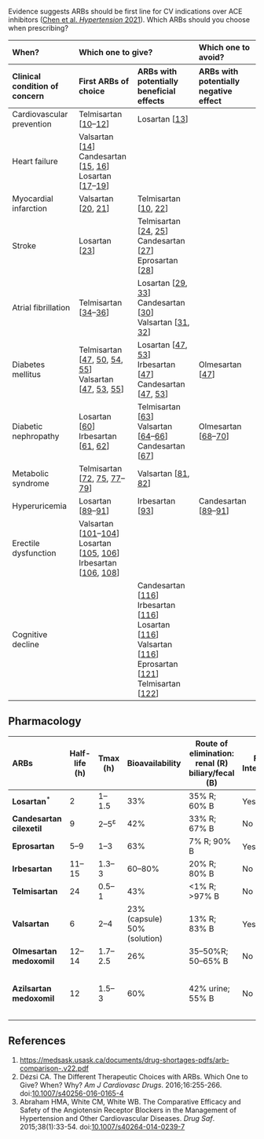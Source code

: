 Evidence suggests ARBs should be first line for CV indications over ACE inhibitors (<a href="http://www.ahajournals.org/doi/full/10.1161/HYPERTENSIONAHA.120.16667">Chen et al. <em>Hypertension</em> 2021</a>). Which ARBs should you choose when prescribing?

<table><thead><tr><th colspan="1" rowspan="1" align="left">When?</th>
<th colspan="2" rowspan="1" align="left">Which one to give?</th>
<th colspan="1" rowspan="1" align="left">Which one to avoid?</th>
</tr><tr><th colspan="1" rowspan="1" align="left">Clinical condition of concern</th>
<th colspan="1" rowspan="1" align="left">First ARBs of choice</th>
<th colspan="1" rowspan="1" align="left">ARBs with potentially beneficial effects</th>
<th colspan="1" rowspan="1" align="left">ARBs with potentially negative effect</th>
</tr></thead><tbody><tr><td colspan="1" rowspan="1" align="left">Cardiovascular prevention</td>
<td colspan="1" rowspan="1" align="left">Telmisartan [<a id="bkmrk-10" class=" bibr" role="button" href="https://www-ncbi-nlm-nih-gov.libaccess.lib.mcmaster.ca/pmc/articles/PMC4947116/#CR10" target="_blank" rel="noopener" aria-expanded="false" aria-haspopup="true">10</a>–<a id="bkmrk-12" class=" bibr" role="button" href="https://www-ncbi-nlm-nih-gov.libaccess.lib.mcmaster.ca/pmc/articles/PMC4947116/#CR12" target="_blank" rel="noopener" aria-expanded="false" aria-haspopup="true">12</a>]</td>
<td colspan="1" rowspan="1" align="left">Losartan [<a id="bkmrk-13" class=" bibr" role="button" href="https://www-ncbi-nlm-nih-gov.libaccess.lib.mcmaster.ca/pmc/articles/PMC4947116/#CR13" target="_blank" rel="noopener" aria-expanded="false" aria-haspopup="true">13</a>]</td>
<td colspan="1" rowspan="1" align="left"> </td>
</tr><tr><td colspan="1" rowspan="1" align="left">Heart failure</td>
<td colspan="1" rowspan="1" align="left">Valsartan [<a id="bkmrk-14" class=" bibr" role="button" href="https://www-ncbi-nlm-nih-gov.libaccess.lib.mcmaster.ca/pmc/articles/PMC4947116/#CR14" target="_blank" rel="noopener" aria-expanded="false" aria-haspopup="true">14</a>]<br>Candesartan [<a id="bkmrk-15" class=" bibr" role="button" href="https://www-ncbi-nlm-nih-gov.libaccess.lib.mcmaster.ca/pmc/articles/PMC4947116/#CR15" target="_blank" rel="noopener" aria-expanded="false" aria-haspopup="true">15</a>, <a id="bkmrk-16" class=" bibr" role="button" href="https://www-ncbi-nlm-nih-gov.libaccess.lib.mcmaster.ca/pmc/articles/PMC4947116/#CR16" target="_blank" rel="noopener" aria-expanded="false" aria-haspopup="true">16</a>]<br>Losartan [<a id="bkmrk-17" class=" bibr" role="button" href="https://www-ncbi-nlm-nih-gov.libaccess.lib.mcmaster.ca/pmc/articles/PMC4947116/#CR17" target="_blank" rel="noopener" aria-expanded="false" aria-haspopup="true">17</a>–<a id="bkmrk-19" class=" bibr" role="button" href="https://www-ncbi-nlm-nih-gov.libaccess.lib.mcmaster.ca/pmc/articles/PMC4947116/#CR19" target="_blank" rel="noopener" aria-expanded="false" aria-haspopup="true">19</a>]</td>
<td colspan="1" rowspan="1" align="left"> </td>
<td colspan="1" rowspan="1" align="left"> </td>
</tr><tr><td colspan="1" rowspan="1" align="left">Myocardial infarction</td>
<td colspan="1" rowspan="1" align="left">Valsartan [<a id="bkmrk-20" class=" bibr" role="button" href="https://www-ncbi-nlm-nih-gov.libaccess.lib.mcmaster.ca/pmc/articles/PMC4947116/#CR20" target="_blank" rel="noopener" aria-expanded="false" aria-haspopup="true">20</a>, <a id="bkmrk-21" class=" bibr" role="button" href="https://www-ncbi-nlm-nih-gov.libaccess.lib.mcmaster.ca/pmc/articles/PMC4947116/#CR21" target="_blank" rel="noopener" aria-expanded="false" aria-haspopup="true">21</a>]</td>
<td colspan="1" rowspan="1" align="left">Telmisartan [<a id="bkmrk-10-0" class=" bibr" role="button" href="https://www-ncbi-nlm-nih-gov.libaccess.lib.mcmaster.ca/pmc/articles/PMC4947116/#CR10" target="_blank" rel="noopener" aria-expanded="false" aria-haspopup="true">10</a>, <a id="bkmrk-22" class=" bibr" role="button" href="https://www-ncbi-nlm-nih-gov.libaccess.lib.mcmaster.ca/pmc/articles/PMC4947116/#CR22" target="_blank" rel="noopener" aria-expanded="false" aria-haspopup="true">22</a>]</td>
<td colspan="1" rowspan="1" align="left"> </td>
</tr><tr><td colspan="1" rowspan="1" align="left">Stroke</td>
<td colspan="1" rowspan="1" align="left">Losartan [<a id="bkmrk-23" class=" bibr" role="button" href="https://www-ncbi-nlm-nih-gov.libaccess.lib.mcmaster.ca/pmc/articles/PMC4947116/#CR23" target="_blank" rel="noopener" aria-expanded="false" aria-haspopup="true">23</a>]</td>
<td colspan="1" rowspan="1" align="left">Telmisartan [<a id="bkmrk-24" class=" bibr" role="button" href="https://www-ncbi-nlm-nih-gov.libaccess.lib.mcmaster.ca/pmc/articles/PMC4947116/#CR24" target="_blank" rel="noopener" aria-expanded="false" aria-haspopup="true">24</a>, <a id="bkmrk-25" class=" bibr" role="button" href="https://www-ncbi-nlm-nih-gov.libaccess.lib.mcmaster.ca/pmc/articles/PMC4947116/#CR25" target="_blank" rel="noopener" aria-expanded="false" aria-haspopup="true">25</a>]<br>Candesartan [<a id="bkmrk-27" class=" bibr" role="button" href="https://www-ncbi-nlm-nih-gov.libaccess.lib.mcmaster.ca/pmc/articles/PMC4947116/#CR27" target="_blank" rel="noopener" aria-expanded="false" aria-haspopup="true">27</a>]<br>Eprosartan [<a id="bkmrk-28" class=" bibr" role="button" href="https://www-ncbi-nlm-nih-gov.libaccess.lib.mcmaster.ca/pmc/articles/PMC4947116/#CR28" target="_blank" rel="noopener" aria-expanded="false" aria-haspopup="true">28</a>]</td>
<td colspan="1" rowspan="1" align="left"> </td>
</tr><tr><td colspan="1" rowspan="1" align="left">Atrial fibrillation</td>
<td colspan="1" rowspan="1" align="left">Telmisartan [<a id="bkmrk-34" class=" bibr" role="button" href="https://www-ncbi-nlm-nih-gov.libaccess.lib.mcmaster.ca/pmc/articles/PMC4947116/#CR34" target="_blank" rel="noopener" aria-expanded="false" aria-haspopup="true">34</a>–<a class=" bibr" role="button" href="https://www-ncbi-nlm-nih-gov.libaccess.lib.mcmaster.ca/pmc/articles/PMC4947116/#CR36" target="_blank" rel="noopener" aria-expanded="false" aria-haspopup="true">36</a>]</td>
<td colspan="1" rowspan="1" align="left">Losartan [<a id="bkmrk-29" class=" bibr" role="button" href="https://www-ncbi-nlm-nih-gov.libaccess.lib.mcmaster.ca/pmc/articles/PMC4947116/#CR29" target="_blank" rel="noopener" aria-expanded="false" aria-haspopup="true">29</a>, <a id="bkmrk-33" class=" bibr" role="button" href="https://www-ncbi-nlm-nih-gov.libaccess.lib.mcmaster.ca/pmc/articles/PMC4947116/#CR33" target="_blank" rel="noopener" aria-expanded="false" aria-haspopup="true">33</a>]<br>Candesartan [<a id="bkmrk-30" class=" bibr" role="button" href="https://www-ncbi-nlm-nih-gov.libaccess.lib.mcmaster.ca/pmc/articles/PMC4947116/#CR30" target="_blank" rel="noopener" aria-expanded="false" aria-haspopup="true">30</a>]<br>Valsartan [<a id="bkmrk-31" class=" bibr" role="button" href="https://www-ncbi-nlm-nih-gov.libaccess.lib.mcmaster.ca/pmc/articles/PMC4947116/#CR31" target="_blank" rel="noopener" aria-expanded="false" aria-haspopup="true">31</a>, <a id="bkmrk-32" class=" bibr" role="button" href="https://www-ncbi-nlm-nih-gov.libaccess.lib.mcmaster.ca/pmc/articles/PMC4947116/#CR32" target="_blank" rel="noopener" aria-expanded="false" aria-haspopup="true">32</a>]</td>
<td colspan="1" rowspan="1" align="left"> </td>
</tr><tr><td colspan="1" rowspan="1" align="left">Diabetes mellitus</td>
<td colspan="1" rowspan="1" align="left">Telmisartan [<a id="bkmrk-47" class=" bibr" role="button" href="https://www-ncbi-nlm-nih-gov.libaccess.lib.mcmaster.ca/pmc/articles/PMC4947116/#CR47" target="_blank" rel="noopener" aria-expanded="false" aria-haspopup="true">47</a>, <a id="bkmrk-50" class=" bibr" role="button" href="https://www-ncbi-nlm-nih-gov.libaccess.lib.mcmaster.ca/pmc/articles/PMC4947116/#CR50" target="_blank" rel="noopener" aria-expanded="false" aria-haspopup="true">50</a>, <a id="bkmrk-54" class=" bibr" role="button" href="https://www-ncbi-nlm-nih-gov.libaccess.lib.mcmaster.ca/pmc/articles/PMC4947116/#CR54" target="_blank" rel="noopener" aria-expanded="false" aria-haspopup="true">54</a>, <a id="bkmrk-55" class=" bibr" role="button" href="https://www-ncbi-nlm-nih-gov.libaccess.lib.mcmaster.ca/pmc/articles/PMC4947116/#CR55" target="_blank" rel="noopener" aria-expanded="false" aria-haspopup="true">55</a>]<br>Valsartan [<a id="bkmrk-47-0" class=" bibr" role="button" href="https://www-ncbi-nlm-nih-gov.libaccess.lib.mcmaster.ca/pmc/articles/PMC4947116/#CR47" target="_blank" rel="noopener" aria-expanded="false" aria-haspopup="true">47</a>, <a id="bkmrk-53" class=" bibr" role="button" href="https://www-ncbi-nlm-nih-gov.libaccess.lib.mcmaster.ca/pmc/articles/PMC4947116/#CR53" target="_blank" rel="noopener" aria-expanded="false" aria-haspopup="true">53</a>, <a id="bkmrk-55-0" class=" bibr" role="button" href="https://www-ncbi-nlm-nih-gov.libaccess.lib.mcmaster.ca/pmc/articles/PMC4947116/#CR55" target="_blank" rel="noopener" aria-expanded="false" aria-haspopup="true">55</a>]</td>
<td colspan="1" rowspan="1" align="left">Losartan [<a id="bkmrk-47-1" class=" bibr" role="button" href="https://www-ncbi-nlm-nih-gov.libaccess.lib.mcmaster.ca/pmc/articles/PMC4947116/#CR47" target="_blank" rel="noopener" aria-expanded="false" aria-haspopup="true">47</a>, <a id="bkmrk-53-0" class=" bibr" role="button" href="https://www-ncbi-nlm-nih-gov.libaccess.lib.mcmaster.ca/pmc/articles/PMC4947116/#CR53" target="_blank" rel="noopener" aria-expanded="false" aria-haspopup="true">53</a>]<br>Irbesartan [<a id="bkmrk-47-2" class=" bibr" role="button" href="https://www-ncbi-nlm-nih-gov.libaccess.lib.mcmaster.ca/pmc/articles/PMC4947116/#CR47" target="_blank" rel="noopener" aria-expanded="false" aria-haspopup="true">47</a>]<br>Candesartan [<a id="bkmrk-47-3" class=" bibr" role="button" href="https://www-ncbi-nlm-nih-gov.libaccess.lib.mcmaster.ca/pmc/articles/PMC4947116/#CR47" target="_blank" rel="noopener" aria-expanded="false" aria-haspopup="true">47</a>, <a id="bkmrk-53-1" class=" bibr" role="button" href="https://www-ncbi-nlm-nih-gov.libaccess.lib.mcmaster.ca/pmc/articles/PMC4947116/#CR53" target="_blank" rel="noopener" aria-expanded="false" aria-haspopup="true">53</a>]</td>
<td colspan="1" rowspan="1" align="left">Olmesartan [<a id="bkmrk-47-4" class=" bibr" role="button" href="https://www-ncbi-nlm-nih-gov.libaccess.lib.mcmaster.ca/pmc/articles/PMC4947116/#CR47" target="_blank" rel="noopener" aria-expanded="false" aria-haspopup="true">47</a>]</td>
</tr><tr><td colspan="1" rowspan="1" align="left">Diabetic nephropathy</td>
<td colspan="1" rowspan="1" align="left">Losartan [<a id="bkmrk-60" class=" bibr" role="button" href="https://www-ncbi-nlm-nih-gov.libaccess.lib.mcmaster.ca/pmc/articles/PMC4947116/#CR60" target="_blank" rel="noopener" aria-expanded="false" aria-haspopup="true">60</a>]<br>Irbesartan [<a id="bkmrk-61" class=" bibr" role="button" href="https://www-ncbi-nlm-nih-gov.libaccess.lib.mcmaster.ca/pmc/articles/PMC4947116/#CR61" target="_blank" rel="noopener" aria-expanded="false" aria-haspopup="true">61</a>, <a id="bkmrk-62" class=" bibr" role="button" href="https://www-ncbi-nlm-nih-gov.libaccess.lib.mcmaster.ca/pmc/articles/PMC4947116/#CR62" target="_blank" rel="noopener" aria-expanded="false" aria-haspopup="true">62</a>]</td>
<td colspan="1" rowspan="1" align="left">Telmisartan [<a id="bkmrk-63" class=" bibr" role="button" href="https://www-ncbi-nlm-nih-gov.libaccess.lib.mcmaster.ca/pmc/articles/PMC4947116/#CR63" target="_blank" rel="noopener" aria-expanded="false" aria-haspopup="true">63</a>]<br>Valsartan [<a id="bkmrk-64" class=" bibr" role="button" href="https://www-ncbi-nlm-nih-gov.libaccess.lib.mcmaster.ca/pmc/articles/PMC4947116/#CR64" target="_blank" rel="noopener" aria-expanded="false" aria-haspopup="true">64</a>–<a id="bkmrk-66" class=" bibr" role="button" href="https://www-ncbi-nlm-nih-gov.libaccess.lib.mcmaster.ca/pmc/articles/PMC4947116/#CR66" target="_blank" rel="noopener" aria-expanded="false" aria-haspopup="true">66</a>]<br>Candesartan [<a id="bkmrk-67" class=" bibr" role="button" href="https://www-ncbi-nlm-nih-gov.libaccess.lib.mcmaster.ca/pmc/articles/PMC4947116/#CR67" target="_blank" rel="noopener" aria-expanded="false" aria-haspopup="true">67</a>]</td>
<td colspan="1" rowspan="1" align="left">Olmesartan [<a id="bkmrk-68" class=" bibr" role="button" href="https://www-ncbi-nlm-nih-gov.libaccess.lib.mcmaster.ca/pmc/articles/PMC4947116/#CR68" target="_blank" rel="noopener" aria-expanded="false" aria-haspopup="true">68</a>–<a id="bkmrk-70" class=" bibr" role="button" href="https://www-ncbi-nlm-nih-gov.libaccess.lib.mcmaster.ca/pmc/articles/PMC4947116/#CR70" target="_blank" rel="noopener" aria-expanded="false" aria-haspopup="true">70</a>]</td>
</tr><tr><td colspan="1" rowspan="1" align="left">Metabolic syndrome</td>
<td colspan="1" rowspan="1" align="left">Telmisartan [<a id="bkmrk-72" class=" bibr" role="button" href="https://www-ncbi-nlm-nih-gov.libaccess.lib.mcmaster.ca/pmc/articles/PMC4947116/#CR72" target="_blank" rel="noopener" aria-expanded="false" aria-haspopup="true">72</a>, <a id="bkmrk-75" class=" bibr" role="button" href="https://www-ncbi-nlm-nih-gov.libaccess.lib.mcmaster.ca/pmc/articles/PMC4947116/#CR75" target="_blank" rel="noopener" aria-expanded="false" aria-haspopup="true">75</a>, <a id="bkmrk-77" class=" bibr" role="button" href="https://www-ncbi-nlm-nih-gov.libaccess.lib.mcmaster.ca/pmc/articles/PMC4947116/#CR77" target="_blank" rel="noopener" aria-expanded="false" aria-haspopup="true">77</a>–<a id="bkmrk-79" class=" bibr" role="button" href="https://www-ncbi-nlm-nih-gov.libaccess.lib.mcmaster.ca/pmc/articles/PMC4947116/#CR79" target="_blank" rel="noopener" aria-expanded="false" aria-haspopup="true">79</a>]</td>
<td colspan="1" rowspan="1" align="left">Valsartan [<a id="bkmrk-81" class=" bibr" role="button" href="https://www-ncbi-nlm-nih-gov.libaccess.lib.mcmaster.ca/pmc/articles/PMC4947116/#CR81" target="_blank" rel="noopener" aria-expanded="false" aria-haspopup="true">81</a>, <a id="bkmrk-82" class=" bibr" role="button" href="https://www-ncbi-nlm-nih-gov.libaccess.lib.mcmaster.ca/pmc/articles/PMC4947116/#CR82" target="_blank" rel="noopener" aria-expanded="false" aria-haspopup="true">82</a>]</td>
<td colspan="1" rowspan="1" align="left"> </td>
</tr><tr><td colspan="1" rowspan="1" align="left">Hyperuricemia</td>
<td colspan="1" rowspan="1" align="left">Losartan [<a id="bkmrk-89" class=" bibr" role="button" href="https://www-ncbi-nlm-nih-gov.libaccess.lib.mcmaster.ca/pmc/articles/PMC4947116/#CR89" target="_blank" rel="noopener" aria-expanded="false" aria-haspopup="true">89</a>–<a id="bkmrk-91" class=" bibr" role="button" href="https://www-ncbi-nlm-nih-gov.libaccess.lib.mcmaster.ca/pmc/articles/PMC4947116/#CR91" target="_blank" rel="noopener" aria-expanded="false" aria-haspopup="true">91</a>]</td>
<td colspan="1" rowspan="1" align="left">Irbesartan [<a id="bkmrk-93" class=" bibr" role="button" href="https://www-ncbi-nlm-nih-gov.libaccess.lib.mcmaster.ca/pmc/articles/PMC4947116/#CR93" target="_blank" rel="noopener" aria-expanded="false" aria-haspopup="true">93</a>]</td>
<td colspan="1" rowspan="1" align="left">Candesartan [<a id="bkmrk-89-0" class=" bibr" role="button" href="https://www-ncbi-nlm-nih-gov.libaccess.lib.mcmaster.ca/pmc/articles/PMC4947116/#CR89" target="_blank" rel="noopener" aria-expanded="false" aria-haspopup="true">89</a>–<a id="bkmrk-91-0" class=" bibr" role="button" href="https://www-ncbi-nlm-nih-gov.libaccess.lib.mcmaster.ca/pmc/articles/PMC4947116/#CR91" target="_blank" rel="noopener" aria-expanded="false" aria-haspopup="true">91</a>]</td>
</tr><tr><td colspan="1" rowspan="1" align="left">Erectile dysfunction</td>
<td colspan="1" rowspan="1" align="left">Valsartan [<a id="bkmrk-101" class=" bibr" role="button" href="https://www-ncbi-nlm-nih-gov.libaccess.lib.mcmaster.ca/pmc/articles/PMC4947116/#CR101" target="_blank" rel="noopener" aria-expanded="false" aria-haspopup="true">101</a>–<a id="bkmrk-104" class=" bibr" role="button" href="https://www-ncbi-nlm-nih-gov.libaccess.lib.mcmaster.ca/pmc/articles/PMC4947116/#CR104" target="_blank" rel="noopener" aria-expanded="false" aria-haspopup="true">104</a>]<br>Losartan [<a id="bkmrk-105" class=" bibr" role="button" href="https://www-ncbi-nlm-nih-gov.libaccess.lib.mcmaster.ca/pmc/articles/PMC4947116/#CR105" target="_blank" rel="noopener" aria-expanded="false" aria-haspopup="true">105</a>, <a id="bkmrk-106" class=" bibr" role="button" href="https://www-ncbi-nlm-nih-gov.libaccess.lib.mcmaster.ca/pmc/articles/PMC4947116/#CR106" target="_blank" rel="noopener" aria-expanded="false" aria-haspopup="true">106</a>]<br>Irbesartan [<a id="bkmrk-106-0" class=" bibr" role="button" href="https://www-ncbi-nlm-nih-gov.libaccess.lib.mcmaster.ca/pmc/articles/PMC4947116/#CR106" target="_blank" rel="noopener" aria-expanded="false" aria-haspopup="true">106</a>, <a id="bkmrk-108" class=" bibr" role="button" href="https://www-ncbi-nlm-nih-gov.libaccess.lib.mcmaster.ca/pmc/articles/PMC4947116/#CR108" target="_blank" rel="noopener" aria-expanded="false" aria-haspopup="true">108</a>]</td>
<td colspan="1" rowspan="1" align="left"> </td>
<td colspan="1" rowspan="1" align="left"> </td>
</tr><tr><td colspan="1" rowspan="1" align="left">Cognitive decline</td>
<td colspan="1" rowspan="1" align="left"> </td>
<td colspan="1" rowspan="1" align="left">Candesartan [<a id="bkmrk-116" class=" bibr" role="button" href="https://www-ncbi-nlm-nih-gov.libaccess.lib.mcmaster.ca/pmc/articles/PMC4947116/#CR116" target="_blank" rel="noopener" aria-expanded="false" aria-haspopup="true">116</a>]<br>Irbesartan [<a id="bkmrk-116-0" class=" bibr" role="button" href="https://www-ncbi-nlm-nih-gov.libaccess.lib.mcmaster.ca/pmc/articles/PMC4947116/#CR116" target="_blank" rel="noopener" aria-expanded="false" aria-haspopup="true">116</a>]<br>Losartan [<a id="bkmrk-116-1" class=" bibr" role="button" href="https://www-ncbi-nlm-nih-gov.libaccess.lib.mcmaster.ca/pmc/articles/PMC4947116/#CR116" target="_blank" rel="noopener" aria-expanded="false" aria-haspopup="true">116</a>]<br>Valsartan [<a id="bkmrk-116-2" class=" bibr" role="button" href="https://www-ncbi-nlm-nih-gov.libaccess.lib.mcmaster.ca/pmc/articles/PMC4947116/#CR116" target="_blank" rel="noopener" aria-expanded="false" aria-haspopup="true">116</a>]<br>Eprosartan [<a id="bkmrk-121" class=" bibr" role="button" href="https://www-ncbi-nlm-nih-gov.libaccess.lib.mcmaster.ca/pmc/articles/PMC4947116/#CR121" target="_blank" rel="noopener" aria-expanded="false" aria-haspopup="true">121</a>]<br>Telmisartan [<a id="bkmrk-122" class=" bibr" role="button" href="https://www-ncbi-nlm-nih-gov.libaccess.lib.mcmaster.ca/pmc/articles/PMC4947116/#CR122" target="_blank" rel="noopener" aria-expanded="false" aria-haspopup="true">122</a>]</td>
<td colspan="1" rowspan="1" align="left"> </td>
</tr></tbody></table><h2 id="bkmrk-pharmacology">Pharmacology</h2>
<main id="bkmrk-arbs-half-life-%28h%29-t" class="usa-grid usa-layout-docs pmc-main"><article class="usa-width-three-fourths usa-layout-docs-main_content pmc-article"><section role="document"><div>
<div data-jigconfig="smoothScroll: false, allHeadingLevels: ['h2'], headingExclude: ':hidden,.nomenu'">
<div>
<div>
<div>
<table><thead><tr><th colspan="1" rowspan="1" align="left">ARBs</th>
<th colspan="1" rowspan="1">Half-life (h)</th>
<th colspan="1" rowspan="1">Tmax (h)</th>
<th colspan="1" rowspan="1">Bioavailability</th>
<th colspan="1" rowspan="1">Route of elimination: renal (R)<br>biliary/fecal (B)</th>
<th colspan="1" rowspan="1">Food Interaction</th>
<th colspan="1" rowspan="1">Drug Interactions<sup>ϕ</sup></th>
<th colspan="1" rowspan="1">CYP metabolism</th>
</tr></thead><tbody><tr><td colspan="1" rowspan="1" align="left"><strong>Losartan</strong><sup>*</sup></td>
<td colspan="1" rowspan="1">2</td>
<td colspan="1" rowspan="1">1–1.5</td>
<td colspan="1" rowspan="1">33%</td>
<td colspan="1" rowspan="1">35% R; 60% B</td>
<td colspan="1" rowspan="1">Yes<sup>∞</sup></td>
<td colspan="1" rowspan="1">Rifampin, fluconazole</td>
<td colspan="1" rowspan="1">2C9, 3A4</td>
</tr><tr><td colspan="1" rowspan="1" align="left"><strong>Candesartan cilexetil</strong></td>
<td colspan="1" rowspan="1">9</td>
<td colspan="1" rowspan="1">2–5<sup>ε</sup></td>
<td colspan="1" rowspan="1">42%</td>
<td colspan="1" rowspan="1">33% R; 67% B</td>
<td colspan="1" rowspan="1">No</td>
<td colspan="1" rowspan="1">None</td>
<td colspan="1" rowspan="1">2C9 (negligible)</td>
</tr><tr><td colspan="1" rowspan="1" align="left"><strong>Eprosartan</strong></td>
<td colspan="1" rowspan="1">5–9</td>
<td colspan="1" rowspan="1">1–3</td>
<td colspan="1" rowspan="1">63%</td>
<td colspan="1" rowspan="1">7% R; 90% B</td>
<td colspan="1" rowspan="1">Yes<sup>¶</sup></td>
<td colspan="1" rowspan="1">None</td>
<td colspan="1" rowspan="1">No</td>
</tr><tr><td colspan="1" rowspan="1" align="left"><strong>Irbesartan</strong></td>
<td colspan="1" rowspan="1">11–15</td>
<td colspan="1" rowspan="1">1.3–3</td>
<td colspan="1" rowspan="1">60–80%</td>
<td colspan="1" rowspan="1">20% R; 80% B</td>
<td colspan="1" rowspan="1">No</td>
<td colspan="1" rowspan="1"> </td>
<td colspan="1" rowspan="1">2C9, 3A4 (negligible)</td>
</tr><tr><td colspan="1" rowspan="1" align="left"><strong>Telmisartan</strong></td>
<td colspan="1" rowspan="1">24</td>
<td colspan="1" rowspan="1">0.5–1</td>
<td colspan="1" rowspan="1">43%</td>
<td colspan="1" rowspan="1">&lt;1% R; &gt;97% B</td>
<td colspan="1" rowspan="1">No</td>
<td colspan="1" rowspan="1">Digoxin</td>
<td colspan="1" rowspan="1">No</td>
</tr><tr><td colspan="1" rowspan="1" align="left"><strong>Valsartan</strong></td>
<td colspan="1" rowspan="1">6</td>
<td colspan="1" rowspan="1">2–4</td>
<td colspan="1" rowspan="1">23% (capsule)<br>50% (solution)</td>
<td colspan="1" rowspan="1">13% R; 83% B</td>
<td colspan="1" rowspan="1">Yes<sup>§</sup></td>
<td colspan="1" rowspan="1">None</td>
<td colspan="1" rowspan="1">2C9 (weak)</td>
</tr><tr><td colspan="1" rowspan="1" align="left"><strong>Olmesartan medoxomil</strong></td>
<td colspan="1" rowspan="1">12–14</td>
<td colspan="1" rowspan="1">1.7–2.5</td>
<td colspan="1" rowspan="1">26%</td>
<td colspan="1" rowspan="1">35–50%R; 50–65% B</td>
<td colspan="1" rowspan="1">No</td>
<td colspan="1" rowspan="1">None</td>
<td colspan="1" rowspan="1">No</td>
</tr><tr><td colspan="1" rowspan="1" align="left"><strong>Azilsartan medoxomil</strong></td>
<td colspan="1" rowspan="1">12</td>
<td colspan="1" rowspan="1">1.5–3</td>
<td colspan="1" rowspan="1">60%</td>
<td colspan="1" rowspan="1">42% urine; 55% B</td>
<td colspan="1" rowspan="1">No</td>
<td colspan="1" rowspan="1">None</td>
<td colspan="1" rowspan="1">2C9, CYP2B6 (negligible), CYP2C8 (negligible)</td>
</tr></tbody></table></div>
</div>
</div>
</div>
</div>
</section></article></main><h2 id="bkmrk-references">References</h2>
<ol id="bkmrk-https%3A%2F%2Fmedsask.usas"><li><a href="https://medsask.usask.ca/documents/drug-shortages-pdfs/arb-comparison-.v22.pdf">https://medsask.usask.ca/documents/drug-shortages-pdfs/arb-comparison-.v22.pdf</a></li>
<li>Dézsi CA. The Different Therapeutic Choices with ARBs. Which One to Give? When? Why? <em>Am J Cardiovasc Drugs</em>. 2016;16:255-266. doi:<a href="https://doi.org/10.1007/s40256-016-0165-4">10.1007/s40256-016-0165-4</a></li>
<li>Abraham HMA, White CM, White WB. The Comparative Efficacy and Safety of the Angiotensin Receptor Blockers in the Management of Hypertension and Other Cardiovascular Diseases. <em>Drug Saf</em>. 2015;38(1):33-54. doi:<a href="https://doi.org/10.1007/s40264-014-0239-7">10.1007/s40264-014-0239-7</a></li>
</ol>